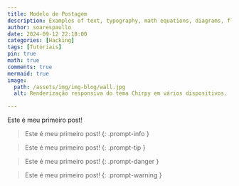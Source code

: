 ```yaml
---
title: Modelo de Postagem
description: Examples of text, typography, math equations, diagrams, flowcharts, pictures, videos, and more.
author: soarespaullo
date: 2024-09-12 22:18:00
categories: [Hacking]
tags: [Tutoriais]
pin: true
math: true
comments: true
mermaid: true
image:
  path: /assets/img/img-blog/wall.jpg
  alt: Renderização responsiva do tema Chirpy em vários dispositivos.

---
```


Este é meu primeiro post!



> Este é meu primeiro post!
{: .prompt-info }

> Este é meu primeiro post!
{: .prompt-tip }

> Este é meu primeiro post!
{: .prompt-danger }

> Este é meu primeiro post!
{: .prompt-warning }


